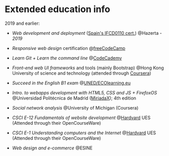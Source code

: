# Extended education info


2019 and earlier:

- *Web development and deployment* ([Spain's IFCD0110 cert.](https://sede.sepe.gob.es/especialidadesformativas/RXBuscadorEFRED/DetalleEspecialidadFormativa.do?codEspecialidad=IFCD0110)) @Hazerta - *2019*
<!-- 2019 -->

- *Responsive web design* certification @[freeCodeCamp](https://www.freecodecamp.org/certification/adrianskar/responsive-web-design)
<!-- 2018 -->

- *Learn Git + Learn the command line* @[CodeCademy](https://www.codecademy.com/learn/learn-git) 
<!-- JAN 2016 -->

- *Front-end web UI frameworks* and tools (mainly Bootstrap) @Hong
Kong University of science and technology (attended through
[Coursera](https://www.coursera.org/learn/web-frameworks/home/info)) 
<!-- FEB - MAR 2016 -->

- *Succeed in the English B1 exam* @[UNED/ECOlearning.eu](https://canal.uned.es/series/5a6f8785b1111f695e8b4569)
<!-- Nov - Dec 2015  -->

- *Intro. to webapps development with HTML5, CSS and JS + FirefoxOS*
@Universidad Politécnica de Madrid ([MiriadaX](https://miriadax.net/web/firefox-os-2edicion)); 4th edition
<!-- MAR - MAY 2013  -->

- *Social network analysis* @University of Michigan (Coursera)
<!-- Aug - Sep 2011 -->

- *CSCI E-12 Fundamentals of website development* @[Hardvard](https://cscie12.dce.harvard.edu/lecture_notes/2011/20110126/handout.html) UES
(Attended through their OpenCourseWare)
<!-- AUG - SEP 2011 -->

- *CSCI E-1 Understanding computers and the Internet* @[Hardvard](http://computerscience1.tv/2011/spring/) UES
(Attended through their OpenCourseWare)
<!-- JUL - AUG 2011 -->

- *Web design and e-commerce* @ESINE
<!-- 2006-2008 -->
